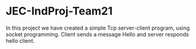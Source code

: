 # JEC-IndProj-Team21
In this project we have created a simple Tcp server-client program, using socket programming.
Client sends a message Hello and server responds hello client.
